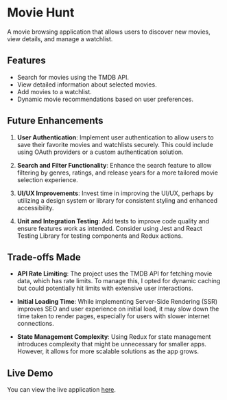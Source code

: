 
# Movie Hunt

A movie browsing application that allows users to discover new movies, view details, and manage a watchlist.

## Features

- Search for movies using the TMDB API.
- View detailed information about selected movies.
- Add movies to a watchlist.
- Dynamic movie recommendations based on user preferences.

## Future Enhancements

1. **User Authentication**: Implement user authentication to allow users to save their favorite movies and watchlists securely. This could include using OAuth providers or a custom authentication solution.

2. **Search and Filter Functionality**: Enhance the search feature to allow filtering by genres, ratings, and release years for a more tailored movie selection experience.

3. **UI/UX Improvements**: Invest time in improving the UI/UX, perhaps by utilizing a design system or library for consistent styling and enhanced accessibility.

4. **Unit and Integration Testing**: Add tests to improve code quality and ensure features work as intended. Consider using Jest and React Testing Library for testing components and Redux actions.

## Trade-offs Made

- **API Rate Limiting**: The project uses the TMDB API for fetching movie data, which has rate limits. To manage this, I opted for dynamic caching but could potentially hit limits with extensive user interactions.

- **Initial Loading Time**: While implementing Server-Side Rendering (SSR) improves SEO and user experience on initial load, it may slow down the time taken to render pages, especially for users with slower internet connections.

- **State Management Complexity**: Using Redux for state management introduces complexity that might be unnecessary for smaller apps. However, it allows for more scalable solutions as the app grows.

## Live Demo

You can view the live application [here](https://movie-hunt-seven.vercel.app/).